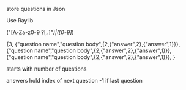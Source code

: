 
store questions in Json

Use Raylib


("[A-Za-z0-9 ?!,.]*")|([0-9]*)

{3,
	{"question name","question body",{2,{"answer",2},{"answer",1}}},
	{"question name","question body",{2,{"answer",2},{"answer",1}}},
	{"question name","question body",{2,{"answer",2},{"answer",1}}},
}

starts with number of questions

answers hold index of next question
-1 if last question
